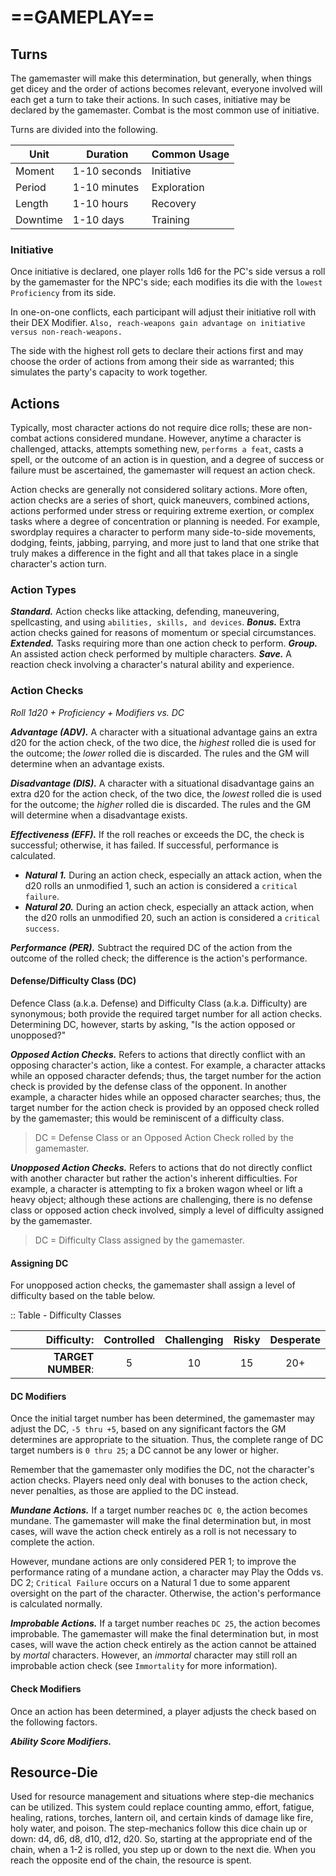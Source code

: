 # ==GAMEPLAY==

## Turns

The gamemaster will make this determination, but generally, when things get dicey and the order of actions becomes relevant, everyone involved will each get a turn to take their actions. In such cases, initiative may be declared by the gamemaster. Combat is the most common use of initiative.

Turns are divided into the following.

| Unit     | Duration     | Common Usage |
| -------- | ------------ | ------------ |
| Moment   | 1-10 seconds | Initiative   |
| Period   | 1-10 minutes | Exploration  |
| Length   | 1-10 hours   | Recovery     |
| Downtime | 1-10 days    | Training     |

### Initiative

Once initiative is declared, one player rolls 1d6 for the PC's side versus a roll by the gamemaster for the NPC's side; each modifies its die with the `lowest Proficiency` from its side.

In one-on-one conflicts, each participant will adjust their initiative roll with their DEX Modifier. `Also, reach-weapons gain advantage on initiative versus non-reach-weapons.`

The side with the highest roll gets to declare their actions first and may choose the order of actions from among their side as warranted; this simulates the party's capacity to work together.

## Actions

Typically, most character actions do not require dice rolls; these are non-combat actions considered mundane. However, anytime a character is challenged, attacks, attempts something new, `performs a feat`, casts a spell, or the outcome of an action is in question, and a degree of success or failure must be ascertained, the gamemaster will request an action check.

Action checks are generally not considered solitary actions. More often, action checks are a series of short, quick maneuvers, combined actions, actions performed under stress or requiring extreme exertion, or complex tasks where a degree of concentration or planning is needed. For example, swordplay requires a character to perform many side-to-side movements, dodging, feints, jabbing, parrying, and more just to land that one strike that truly makes a difference in the fight and all that takes place in a single character's action turn.

### Action Types

***Standard.*** Action checks like attacking, defending, maneuvering, spellcasting, and using `abilities, skills, and devices`.
***Bonus.*** Extra action checks gained for reasons of momentum or special circumstances.
***Extended.*** Tasks requiring more than one action check to perform.
***Group.*** An assisted action check performed by multiple characters.
***Save.*** A reaction check involving a character's natural ability and experience.

### Action Checks

*Roll 1d20 + Proficiency + Modifiers vs. DC*

***Advantage (ADV).*** A character with a situational advantage gains an extra d20 for the action check, of the two dice, the *highest* rolled die is used for the outcome; the *lower* rolled die is discarded. The rules and the GM will determine when an advantage exists.

***Disadvantage (DIS).*** A character with a situational disadvantage gains an extra d20 for the action check, of the two dice, the *lowest* rolled die is used for the outcome; the *higher* rolled die is discarded. The rules and the GM will determine when a disadvantage exists.

***Effectiveness (EFF).*** If the roll reaches or exceeds the DC, the check is successful; otherwise, it has failed. If successful, performance is calculated.

- ***Natural 1.*** During an action check, especially an attack action, when the d20 rolls an unmodified 1, such an action is considered a `critical failure`.<!--More critical required-->
- ***Natural 20.*** During an action check, especially an attack action, when the d20 rolls an unmodified 20, such an action is considered a `critical success`.<!--More critical required-->

***Performance (PER).*** Subtract the required DC of the action from the outcome of the rolled check; the difference is the action's performance.

#### Defense/Difficulty Class (DC)

Defence Class (a.k.a. Defense) and Difficulty Class (a.k.a. Difficulty) are synonymous; both provide the required target number for all action checks. Determining DC, however, starts by asking, "Is the action opposed or unopposed?"

***Opposed Action Checks.*** Refers to actions that directly conflict with an opposing character's action, like a contest. For example, a character attacks while an opposed character defends; thus, the target number for the action check is provided by the defense class of the opponent. In another example, a character hides while an opposed character searches; thus, the target number for the action check is provided by an opposed check rolled by the gamemaster; this would be reminiscent of a difficulty class.

> DC = Defense Class or an Opposed Action Check rolled by the gamemaster.

***Unopposed Action Checks.*** Refers to actions that do not directly conflict with another character but rather the action's inherent difficulties. For example, a character is attempting to fix a broken wagon wheel or lift a heavy object; although these actions are challenging, there is no defense class or opposed action check involved, simply a level of difficulty assigned by the gamemaster.

> DC = Difficulty Class assigned by the gamemaster.

#### Assigning DC

For unopposed action checks, the gamemaster shall assign a level of difficulty based on the table below.

:: Table - Difficulty Classes

|        Difficulty: | Controlled | Challenging | Risky | Desperate |
| -----------------: | :--------: | :---------: | :---: | :-------: |
| **TARGET NUMBER**: |     5      |     10      |  15   |    20+    |

#### DC Modifiers

Once the initial target number has been determined, the gamemaster may adjust the DC, `-5 thru +5`, based on any significant factors the GM determines are appropriate to the situation. Thus, the complete range of DC target numbers is `0 thru 25`; a DC cannot be any lower or higher.

<!--Add list of DC Modifiers-->

Remember that the gamemaster only modifies the DC, not the character's action checks. Players need only deal with bonuses to the action check, never penalties, as those are applied to the DC instead.

***Mundane Actions.*** If a target number reaches `DC 0`, the action becomes mundane. The gamemaster will make the final determination but, in most cases, will wave the action check entirely as a roll is not necessary to complete the action. 

However, mundane actions are only considered PER 1; to improve the performance rating of a mundane action, a character may Play the Odds vs. DC 2; `Critical Failure` occurs on a Natural 1 due to some apparent oversight on the part of the character. Otherwise, the action's performance is calculated normally.

***Improbable Actions.*** If a target number reaches `DC 25`, the action becomes improbable. The gamemaster will make the final determination but, in most cases, will wave the action check entirely as the action cannot be attained by *mortal* characters. However, an *immortal* character may still roll an improbable action check (see `Immortality` for more information).

#### Check Modifiers

Once an action has been determined, a player adjusts the check based on the following factors.

***Ability Score Modifiers.*** <!--Add copy here -->

<!--Add list of more Check Modifiers-->

## Resource-Die

Used for resource management and situations where step-die mechanics can be utilized. This system could replace counting ammo, effort, fatigue, healing, rations, torches, lantern oil, and certain kinds of damage like fire, holy water, and poison. The step-mechanics follow this dice chain up or down: d4, d6, d8, d10, d12, d20. So, starting at the appropriate end of the chain, when a 1-2 is rolled, you step up or down to the next die. When you reach the opposite end of the chain, the resource is spent.
